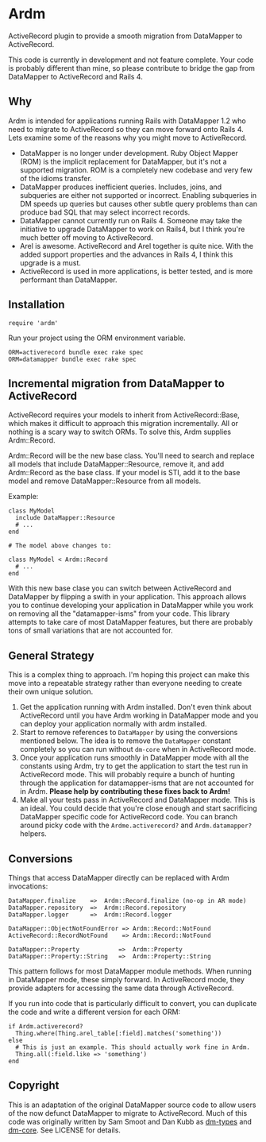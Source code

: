 # Ardm

ActiveRecord plugin to provide a smooth migration from DataMapper to ActiveRecord.

This code is currently in development and not feature complete.
Your code is probably different than mine, so please contribute to bridge
the gap from DataMapper to ActiveRecord and Rails 4.

## Why

Ardm is intended for applications running Rails with DataMapper 1.2 who need
to migrate to ActiveRecord so they can move forward onto Rails 4.
Lets examine some of the reasons why you might move to ActiveRecord.

* DataMapper is no longer under development. Ruby Object Mapper (ROM) is the
  implicit replacement for DataMapper, but it's not a supported migration.
  ROM is a completely new codebase and very few of the idioms transfer.
* DataMapper produces inefficient queries. Includes, joins, and subqueries are
  either not supported or incorrect. Enabling subqueries in DM speeds up queries
  but causes other subtle query problems than can produce bad SQL that may
  select incorrect records.
* DataMapper cannot currently run on Rails 4. Someone may take the initiative to
  upgrade DataMapper to work on Rails4, but I think you're much better off
  moving to ActiveRecord.
* Arel is awesome. ActiveRecord and Arel together is quite nice. With the added
  support properties and the advances in Rails 4, I think this upgrade is a must.
* ActiveRecord is used in more applications, is better tested, and is more
  performant than DataMapper.

## Installation

    require 'ardm'

Run your project using the ORM environment variable.

    ORM=activerecord bundle exec rake spec
    ORM=datamapper bundle exec rake spec

## Incremental migration from DataMapper to ActiveRecord

ActiveRecord requires your models to inherit from ActiveRecord::Base, which makes
it difficult to approach this migration incrementally. All or nothing is a scary
way to switch ORMs. To solve this, Ardm supplies Ardm::Record.

Ardm::Record will be the new base class. You'll need to search and replace
all models that include DataMapper::Resource, remove it, and add Ardm::Record
as the base class. If your model is STI, add it to the base model and remove
DataMapper::Resource from all models.

Example:

    class MyModel
      include DataMapper::Resource
      # ...
    end

    # The model above changes to:

    class MyModel < Ardm::Record
      # ...
    end

With this new base clase you can switch between ActiveRecord and DataMapper
by flipping a swith in your application. This approach allows you to continue
developing your application in DataMapper while you work on removing all
the "datamapper-isms" from your code. This library attempts to take care of
most DataMapper features, but there are probably tons of small variations
that are not accounted for.

## General Strategy

This is a complex thing to approach. I'm hoping this project can make this move
into a repeatable strategy rather than everyone needing to create their own
unique solution.

1. Get the application running with Ardm installed. Don't even think about
   ActiveRecord until you have Ardm working in DataMapper mode and you can
   deploy your application normally with ardm installed.
2. Start to remove references to `DataMapper` by using the conversions
   mentioned below. The idea is to remove the `DataMapper` constant completely
   so you can run without `dm-core` when in ActiveRecord mode.
3. Once your application runs smoothly in DataMapper mode with all the
   constants using Ardm, try to get the application to start the test run
   in ActiveRecord mode. This will probably require a bunch of hunting through
   the application for datamapper-isms that are not accounted for in Ardm.
   **Please help by contributing these fixes back to Ardm!**
4. Make all your tests pass in ActiveRecord and DataMapper mode. This is an
   ideal. You could decide that you're close enough and start sacrificing
   DataMapper specific code for ActiveRecord code. You can branch around
   picky code with the `Ardme.activerecord?` and `Ardm.datamapper?` helpers.

## Conversions

Things that access DataMapper directly can be replaced with Ardm invocations:

    DataMapper.finalize    =>  Ardm::Record.finalize (no-op in AR mode)
    DataMapper.repository  =>  Ardm::Record.repository
    DataMapper.logger      =>  Ardm::Record.logger

    DataMapper::ObjectNotFoundError => Ardm::Record::NotFound
    ActiveRecord::RecordNotFound    => Ardm::Record::NotFound

    DataMapper::Property           =>  Ardm::Property
    DataMapper::Property::String   =>  Ardm::Property::String

This pattern follows for most DataMapper module methods. When running in
DataMapper mode, these simply forward. In ActiveRecord mode, they provide
adapters for accessing the same data through ActiveRecord.

If you run into code that is particularly difficult to convert, you can
duplicate the code and write a different version for each ORM:

    if Ardm.activerecord?
      Thing.where(Thing.arel_table[:field].matches('something'))
    else
      # This is just an example. This should actually work fine in Ardm.
      Thing.all(:field.like => 'something')
    end

## Copyright

This is an adaptation of the original DataMapper source code to allow
users of the now defunct DataMapper to migrate to ActiveRecord.
Much of this code was originally written by Sam Smoot and Dan Kubb as
[dm-types](https://github.com/datamapper/dm-types) and
[dm-core](https://github.com/datamapper/dm-core). See LICENSE for details.
